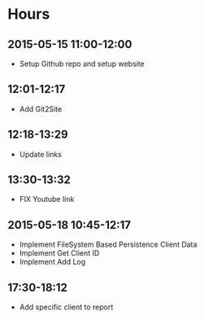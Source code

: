 

# Hours

## 2015-05-15 11:00-12:00

- Setup Github repo and setup website


## 12:01-12:17

- Add Git2Site

## 12:18-13:29

- Update links

## 13:30-13:32

- FIX Youtube link

## 2015-05-18 10:45-12:17

- Implement FileSystem Based Persistence Client Data
- Implement Get Client ID
- Implement Add Log

## 17:30-18:12

- Add specific client to report